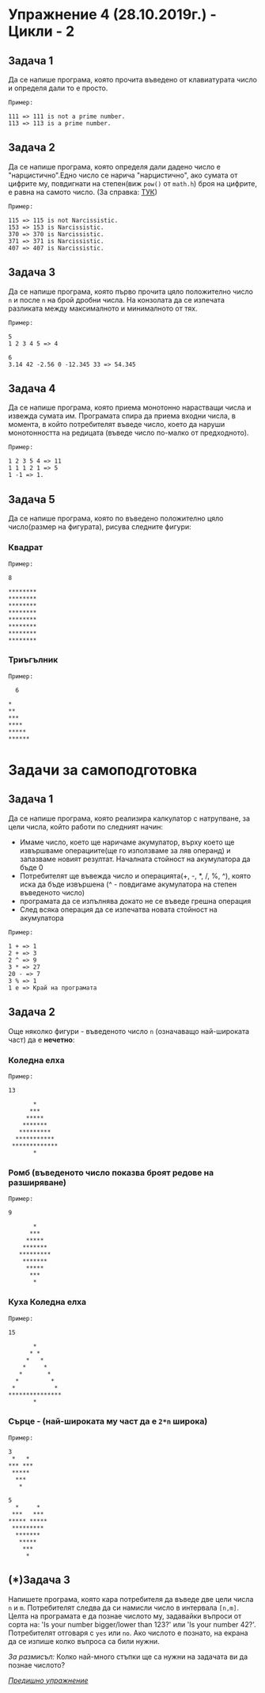 # Упражнение 4 (28.10.2019г.) - Цикли - 2
 
## Задача 1
 
Да се напише програма, която прочита въведено от клавиатурата число и определя дали то е просто.
 
`Пример:`
 
```
111 => 111 is not a prime number.
113 => 113 is a prime number.
```
 
## Задача 2
 
Да се напише програма, която определя дали дадено число е "нарцистично".Едно число се нарича "нарцистично", ако сумата от
цифрите му, повдигнати на степен(виж `pow()` от `math.h`) броя на цифрите, е равна на самото число. (За справка: [ТУК](https://en.wikipedia.org/wiki/Narcissistic_number))
 
`Пример:`
 
```
115 => 115 is not Narcissistic.
153 => 153 is Narcissistic.
370 => 370 is Narcissistic.
371 => 371 is Narcissistic.
407 => 407 is Narcissistic.
```
 
## Задача 3
 
Да се напише програма, която първо прочита цяло положително число `n` и после `n` на брой дробни числа.
На конзолата да се изпечата разликата между максималното и минималното от тях.
 
`Пример:`
 
```
5
1 2 3 4 5 => 4
```
 
```
6
3.14 42 -2.56 0 -12.345 33 => 54.345
```
 
## Задача 4
 
Да се напише програма, която приема монотонно нарастващи числа и извежда сумата им. Програмата спира да приема входни числа, в момента, в който потребителят въведе число, което да наруши монотонността на редицата (въведе число по-малко от предходното).
 
`Пример:`
 
```
1 2 3 5 4 => 11
1 1 1 2 1 => 5
1 -1 => 1.
```
 
## Задача 5
Да се напише програма, която по въвeдено положително цяло число(размер на фигурата), рисува следните фигури:
 
### Квадрат
 
`Пример:`
 
```
8
 
********
********
********
********
********
********
********
********
```
 
### Триъгълник
 
`Пример:`
 
```
  6
 
*
**
***
****
*****
******
```
 
# Задачи за самоподготовка
 
## Задача 1
 
Да се напише програма, която реализира калкулатор с натрупване, за цели числа, който работи по следният начин:
   - Имаме число, което ще наричаме акумулатор, върху което ще извършваме операциите(ще го използваме за ляв операнд)
     и запазваме новият резултат. Началната стойност на акумулатора да бъде 0
   - Потребителят ще въвежда число и операцията(+, -, *, /, %, ^), която иска да бъде извършена (^ - повдигаме акумулатора на степен въведеното число)
   - програмата да се изпълнява докато не се въведе грешна операция
   - След всяка операция да се изпечатва новата стойност на акумулатора
   
`Пример:`
 
```
1 + => 1
2 + => 3
2 ^ => 9
3 * => 27
20 - => 7
3 % => 1
1 e => Край на програмата   
```
 
## Задача 2
Още няколко фигури - въведеното число `n` (означаващо най-широката част) да е __нечетно__:
 
### Коледна елха
   
`Пример:`
    
```
13
         
       *
      ***
     *****
    *******
   *********
  ***********
 *************
       *
```
 
### Ромб (въведеното число показва броят редове на разширяване)
   
`Пример:`
    
```
9
         
       *
      ***
     *****
    *******
   *********
    *******
     *****
      ***
       *
```
 
 
### Куха Коледна елха
   
`Пример:`
    
```
15
         
       *
      * *
     *   *
    *     *
   *       *
  *         *
 *           *
***************
       *       
```
 
### Сърце - (най-широката му част да е `2*n` широка)
 
`Пример:`
 
```
3 
 *   *
*** ***
 *****
  ***
   *
```
 
```
5  
  *     *
 ***   ***
***** *****
 *********
  *******
   *****
    ***
     *
```
 
## (*)Задача 3 
Напишете програма, която кара потребителя да въведе две цели числа `n` и `m`. Потребителят следва да си намисли число в интервала `[n,m]`. Целта на програмата е да познае числото му, задавайки въпроси от сорта на: 'Is your number bigger/lower than 123?' или 'Is your number 42?'. Потребителят отговаря с `yes` или `no`. Ако числото е познато, на екрана да се изпише колко въпроса са били нужни. 
 
*За размисъл:* Колко най-много стъпки ще са нужни на задачата ви да познае числото?

[*Предишно упражнение*](../lab3)